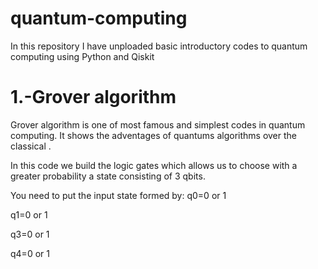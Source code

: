 # quantum-computing
In this repository I have unploaded basic introductory codes to quantum computing using Python and Qiskit


# 1.-Grover algorithm

Grover algorithm is one of most famous and simplest codes in quantum computing. It shows the adventages of quantums algorithms over the classical .

In this code we build the logic gates which allows us to choose with a greater probability a state consisting of 3 qbits.

You need to put the input state formed by:
q0=0 or 1

q1=0 or 1

q3=0 or 1

q4=0 or 1


